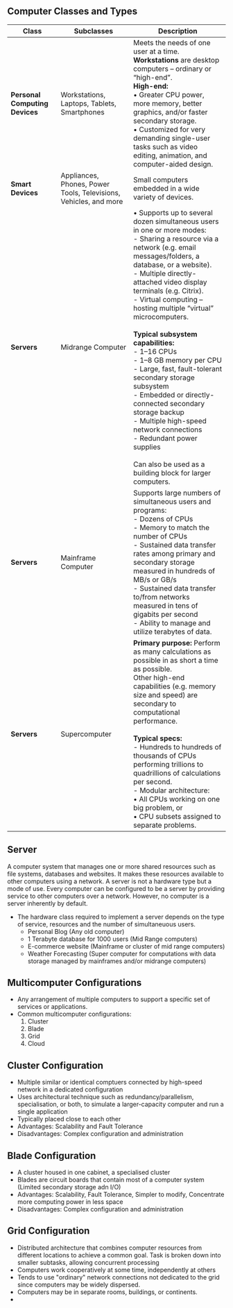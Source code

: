 ## Computer Classes and Types
| Class | Subclasses | Description |
| --- | --- | --- |
| **Personal Computing Devices** | Workstations, Laptops, Tablets, Smartphones | Meets the needs of one user at a time. <br> **Workstations** are desktop computers – ordinary or “high-end”. <br> **High-end:** <br> • Greater CPU power, more memory, better graphics, and/or faster secondary storage. <br> • Customized for very demanding single-user tasks such as video editing, animation, and computer-aided design. |
| **Smart Devices** | Appliances, Phones, Power Tools, Televisions, Vehicles, and more | Small computers embedded in a wide variety of devices. |
| **Servers** | Midrange Computer | • Supports up to several dozen simultaneous users in one or more modes: <br> - Sharing a resource via a network (e.g. email messages/folders, a database, or a website). <br> - Multiple directly-attached video display terminals (e.g. Citrix). <br> - Virtual computing – hosting multiple “virtual” microcomputers. <br><br> **Typical subsystem capabilities:** <br> - 1–16 CPUs <br> - 1–8 GB memory per CPU <br> - Large, fast, fault-tolerant secondary storage subsystem <br> - Embedded or directly-connected secondary storage backup <br> - Multiple high-speed network connections <br> - Redundant power supplies <br><br> Can also be used as a building block for larger computers. |
| **Servers** | Mainframe Computer | Supports large numbers of simultaneous users and programs: <br> - Dozens of CPUs <br> - Memory to match the number of CPUs <br> - Sustained data transfer rates among primary and secondary storage measured in hundreds of MB/s or GB/s <br> - Sustained data transfer to/from networks measured in tens of gigabits per second <br> - Ability to manage and utilize terabytes of data. |
| **Servers** | Supercomputer | **Primary purpose:** Perform as many calculations as possible in as short a time as possible. <br> Other high-end capabilities (e.g. memory size and speed) are secondary to computational performance. <br><br> **Typical specs:** <br> - Hundreds to hundreds of thousands of CPUs performing trillions to quadrillions of calculations per second. <br> - Modular architecture: <br> • All CPUs working on one big problem, or <br> • CPU subsets assigned to separate problems. |

## Server 
A computer system that manages one or more shared resources such as file systems, databases and websites. It makes these resources available to other computers using a network. A server is not a hardware type but a mode of use. Every computer can be configured to be a server by providing service to other computers over a network. However, no computer is a server inherently by default. 

- The hardware class required to implement a server depends on the type of service, resources and the number of simultaneuous users.
  - Personal Blog (Any old computer)
  - 1 Terabyte database for 1000 users (Mid Range computers)
  - E-commerce website (Mainframe or cluster of mid range computers)
  - Weather Forecasting (Super computer for computations with data storage managed by mainframes and/or midrange computers)
 
## Multicomputer Configurations
- Any arrangement of multiple computers to support a specific set of services or applications.
- Common multicomputer configurations:
  1. Cluster
  2. Blade
  3. Grid
  4. Cloud

## Cluster Configuration
- Multiple similar or identical comptuers connected by high-speed network in a dedicated configuration
- Uses architectural technique such as redundancy/parallelism, specialisation, or both, to simulate a larger-capacity computer and run a single application
- Typically placed close to each other
- Advantages: Scalability and Fault Tolerance
- Disadvantages: Complex configuration and administration

## Blade Configuration
- A cluster housed in one cabinet, a specialised cluster
- Blades are circuit boards that contain most of a computer system (Limited secondary storage adn I/O)
- Advantages: Scalability, Fault Tolerance, Simpler to modify, Concentrate more computing power in less space
- Disadvantages: Complex configuration and administration

## Grid Configuration
- Distributed architecture that combines computer resources from different locations to achieve a common goal. Task is broken down into smaller subtasks, allowing concurrent processing
- Computers work cooperatively at some time, independently at others
- Tends to use "ordinary" network connections not dedicated to the grid since computers may be widely dispersed.
- Computers may be in separate rooms, buildings, or continents.
- 





































































































